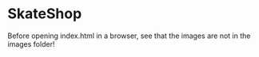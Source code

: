 # SkateShop
Before opening index.html in a browser, see that the images are not in the images folder!

